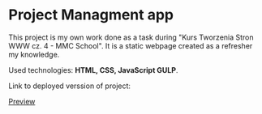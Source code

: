 # Project Managment app

This project is my own work done as a task during "Kurs Tworzenia Stron WWW cz. 4 - MMC School".
It is a static webpage created as a refresher my knowledge.

Used technologies: **HTML, CSS, JavaScript GULP**.

Link to deployed verssion of project:

[Preview](https://arturdevcraft.github.io/HTML_CSS_Course-Part_4/)
